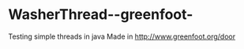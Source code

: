 WasherThread--greenfoot-
========================

Testing simple threads in java
Made in http://www.greenfoot.org/door
